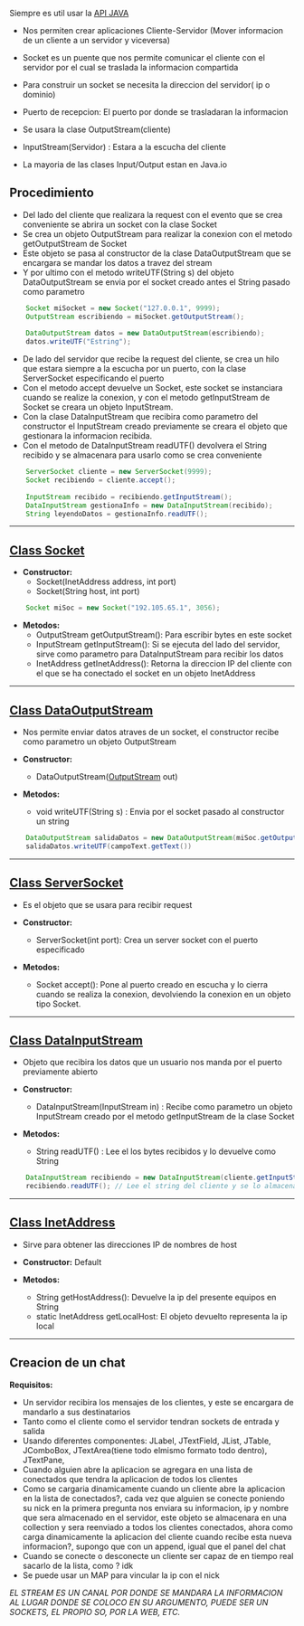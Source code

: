 
Siempre es util usar la  [API JAVA](https://docs.oracle.com/javase/8/docs/api/)

- Nos permiten crear aplicaciones Cliente-Servidor (Mover informacion de un cliente a un servidor y viceversa)
- Socket es un puente que nos permite comunicar el cliente con el servidor por el cual se traslada la informacion compartida
- Para construir un socket se necesita la direccion del servidor( ip o dominio)
- Puerto de recepcion: El puerto por donde se trasladaran la informacion
- Se usara la clase OutputStream(cliente)
- InputStream(Servidor) : Estara a la escucha del cliente

- La mayoria de las clases Input/Output estan en Java.io

## Procedimiento

- Del lado del cliente que realizara la request con el evento que se crea conveniente se abrira un socket con la clase Socket
- Se crea un objeto OutputStream para realizar la conexion con el metodo getOutputStream de Socket
- Este objeto se pasa al constructor de la clase DataOutputStream que se encargara se mandar los datos a travez del stream
- Y por ultimo con el metodo writeUTF(String s) del objeto DataOutputStream se envia por el socket creado antes el String pasado como parametro

```Java
	Socket miSocket = new Socket("127.0.0.1", 9999);  
	OutputStream escribiendo = miSocket.getOutputStream();  
	  
	DataOutputStream datos = new DataOutputStream(escribiendo);  
	datos.writeUTF("Estring");
```

- De lado del servidor que recibe la request del cliente, se crea un hilo que estara siempre a la escucha por un puerto, con la clase ServerSocket especificando el puerto
- Con el metodo accept devuelve un Socket, este socket se instanciara cuando se realize la conexion, y con el metodo getInputStream de Socket se creara un objeto InputStream.
- Con la clase DataInputStream que recibira como parametro del constructor el InputStream creado previamente se creara el objeto que gestionara la informacion recibida.
- Con el metodo de DataInputStream readUTF() devolvera el String recibido y se almacenara para usarlo como se crea conveniente

```Java
	ServerSocket cliente = new ServerSocket(9999);
	Socket recibiendo = cliente.accept();
	
	InputStream recibido = recibiendo.getInputStream();
	DataInputStream gestionaInfo = new DataInputStream(recibido);
	String leyendoDatos = gestionaInfo.readUTF();
```


---

## [**Class Socket**](https://docs.oracle.com/javase/8/docs/api/java/net/Socket.html "class in java.net")

- **Constructor:**
	- Socket(InetAddress address, int port)
	- Socket(String host, int port)

```Java
	Socket miSoc = new Socket("192.105.65.1", 3056);
```


- **Metodos:**
  + OutputStream getOutputStream(): Para escribir bytes en este socket
  + InputStream getInputStream(): Si se ejecuta del lado del servidor, sirve como parametro para DataInputStream para recibir los datos
  + InetAddress getInetAddress(): Retorna la direccion IP del cliente con el que se ha conectado el socket en un objeto InetAddress

---

## [**Class DataOutputStream**](https://docs.oracle.com/javase/8/docs/api/java/io/DataOutputStream.html "class in java.io")

- Nos permite enviar datos atraves de un socket, el constructor recibe como parametro un objeto OutputStream

- **Constructor:**
	- DataOutputStream([OutputStream](https://docs.oracle.com/javase/8/docs/api/java/io/OutputStream.html "class in java.io") out)

- **Metodos:**
	- void writeUTF(String s) : Envia por el socket pasado al constructor un string

```Java
	DataOutputStream salidaDatos = new DataOutputStream(miSoc.getOutputStream());
	salidaDatos.writeUTF(campoText.getText())
```

---
## [**Class ServerSocket**](https://docs.oracle.com/javase/8/docs/api/java/net/ServerSocket.html "class in java.net")

- Es el objeto que se usara para recibir request
- **Constructor:**
	- ServerSocket(int port): Crea un server socket con el puerto especificado

- **Metodos:**
	- Socket accept(): Pone al puerto creado en escucha y lo cierra cuando se realiza la conexion, devolviendo la conexion en un objeto tipo Socket.


---

## [**Class DataInputStream**](https://docs.oracle.com/javase/8/docs/api/java/io/DataInputStream.html "class in java.io")

- Objeto que recibira los datos que un usuario nos manda por el puerto previamente abierto
- **Constructor:**
	- DataInputStream(InputStream in) : Recibe como parametro un objeto InputStream creado por el metodo getInputStream de la clase Socket

- **Metodos:**
	- String readUTF() : Lee el los bytes recibidos y lo devuelve como String

```Java
	DataInputStream recibiendo = new DataInputStream(cliente.getInputStream());
	recibiendo.readUTF(); // Lee el string del cliente y se lo almacena en un String o donde quieras.
```


---

## [**Class InetAddress**](https://docs.oracle.com/javase/8/docs/api/java/net/InetAddress.html "class in java.net")

- Sirve para obtener las direcciones IP de nombres de host
- **Constructor:** Default

- **Metodos:**
	- String getHostAddress(): Devuelve la ip del presente equipos en String
	- static InetAddress getLocalHost: El objeto devuelto representa la ip local

---

## Creacion de un chat

**Requisitos:**
- Un servidor recibira los mensajes de los clientes, y este se encargara de mandarlo a sus destinatarios
- Tanto como el cliente como el servidor tendran sockets de entrada y salida
- Usando diferentes componentes: JLabel, JTextField, JList, JTable, JComboBox, JTextArea(tiene todo elmismo formato todo dentro), JTextPane, 
- Cuando alguien abre la aplicacion se agregara en una lista de conectados que tendra la aplicacion de todos los clientes
- Como se cargaria dinamicamente cuando un cliente abre la aplicacion en la lista de conectados?, cada vez que alguien se conecte poniendo su nick en la primera pregunta nos enviara su informacion, ip y nombre que sera almacenado en el servidor, este objeto se almacenara en una collection y sera reenviado a todos los clientes conectados, ahora como carga dinamicamente la aplicacion del cliente cuando recibe esta nueva informacion?, supongo que con un append, igual que el panel del chat
- Cuando se conecte o desconecte un cliente ser capaz de en tiempo real sacarlo de la lista, como ? idk
- Se puede usar un MAP para vincular la ip con el nick


*EL STREAM ES UN CANAL POR DONDE SE MANDARA LA INFORMACION AL LUGAR DONDE SE COLOCO EN SU ARGUMENTO, PUEDE SER UN SOCKETS, EL PROPIO SO, POR LA WEB, ETC.*
